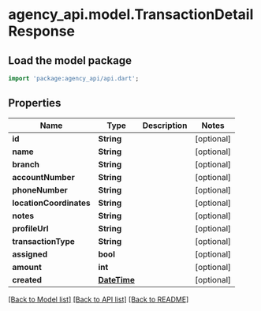 # agency_api.model.TransactionDetailResponse

## Load the model package
```dart
import 'package:agency_api/api.dart';
```

## Properties
Name | Type | Description | Notes
------------ | ------------- | ------------- | -------------
**id** | **String** |  | [optional] 
**name** | **String** |  | [optional] 
**branch** | **String** |  | [optional] 
**accountNumber** | **String** |  | [optional] 
**phoneNumber** | **String** |  | [optional] 
**locationCoordinates** | **String** |  | [optional] 
**notes** | **String** |  | [optional] 
**profileUrl** | **String** |  | [optional] 
**transactionType** | **String** |  | [optional] 
**assigned** | **bool** |  | [optional] 
**amount** | **int** |  | [optional] 
**created** | [**DateTime**](DateTime.md) |  | [optional] 

[[Back to Model list]](../README.md#documentation-for-models) [[Back to API list]](../README.md#documentation-for-api-endpoints) [[Back to README]](../README.md)


